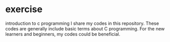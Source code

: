 # exercise
introduction to c programming
I share my codes in this repository. These codes are generally include basic terms about C programming. For the new learners and beginners,
my codes could be beneficial.  
